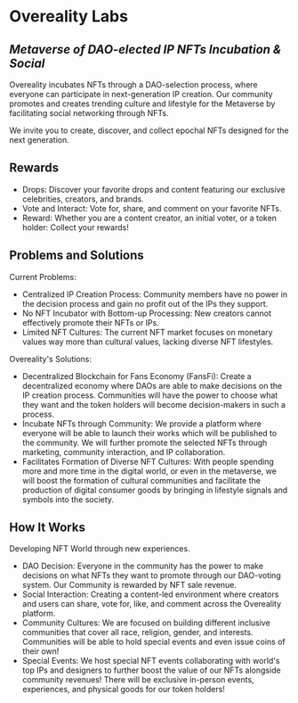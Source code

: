 # Overeality Labs
## _Metaverse of DAO-elected IP NFTs Incubation & Social_
Overeality incubates NFTs through a DAO-selection process, where everyone can participate in next-generation IP creation. Our community promotes and creates trending culture and lifestyle for the Metaverse by facilitating social networking through NFTs. 

We invite you to create, discover, and collect epochal NFTs designed for the next generation.

## Rewards
- Drops: Discover your favorite drops and content featuring our exclusive celebrities, creators, and brands.
- Vote and Interact: Vote for, share, and comment on your favorite NFTs.
- Reward: Whether you are a content creator, an initial voter, or a token holder: Collect your rewards!

## Problems and Solutions
Current Problems:
- Centralized IP Creation Process: Community members have no power in the decision process and gain no profit out of the IPs they support.
- No NFT Incubator with Bottom-up Processing: New creators cannot effectively promote their NFTs or IPs.
- Limited NFT Cultures: The current NFT market focuses on monetary values way more than cultural values, lacking diverse NFT lifestyles.

Overeality's Solutions:
- Decentralized Blockchain for Fans Economy (FansFi): Create a decentralized economy where DAOs are able to make decisions on the IP creation process. Communities will have the power to choose what they want and the token holders will become decision-makers in such a process.
- Incubate NFTs through Community: We provide a platform where everyone will be able to launch their works which will be published to the community. We will further promote the selected NFTs through marketing, community interaction, and IP collaboration.
- Facilitates Formation of Diverse NFT Cultures: With people spending more and more time in the digital world, or even in the metaverse, we will boost the formation of cultural communities and facilitate the production of digital consumer goods by bringing in lifestyle signals and symbols into the society.

## How It Works
Developing NFT World through new experiences.

- DAO Decision: Everyone in the community has the power to make decisions on what NFTs they want to promote through our DAO-voting system. Our Community is rewarded by NFT sale revenue.
- Social Interaction: Creating a content-led environment where creators and users can share, vote for, like, and comment across the Overeality platform.
- Community Cultures: We are focused on building different inclusive communities that cover all race, religion, gender, and interests. Communities will be able to hold special events and even issue coins of their own!
- Special Events: We host special NFT events collaborating with world's top IPs and designers to further boost the value of our NFTs alongside community revenues! There will be exclusive in-person events, experiences, and physical goods for our token holders!
